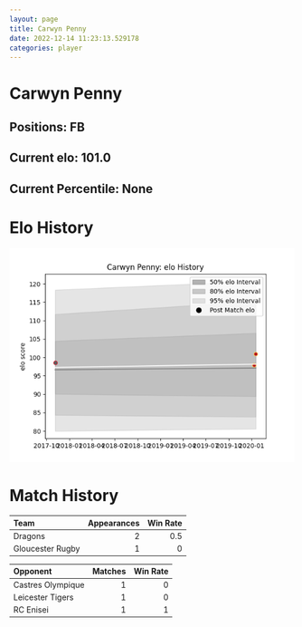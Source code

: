 ```yaml
---  
layout: page  
title: Carwyn Penny  
date: 2022-12-14 11:23:13.529178  
categories: player  
---
```

# Carwyn Penny

## Positions: FB

## Current elo: 101.0

## Current Percentile: None

# Elo History


![elo history](history_CarwynPenny.png)
# Match History


| Team             |   Appearances |   Win Rate |
|:-----------------|--------------:|-----------:|
| Dragons          |             2 |        0.5 |
| Gloucester Rugby |             1 |        0   |

| Opponent          |   Matches |   Win Rate |
|:------------------|----------:|-----------:|
| Castres Olympique |         1 |          0 |
| Leicester Tigers  |         1 |          0 |
| RC Enisei         |         1 |          1 |